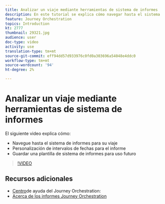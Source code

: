 ```yaml
---
title: Analizar un viaje mediante herramientas de sistema de informes
description: En este tutorial se explica cómo navegar hasta el sistema de informes durante el viaje, cómo personalizar los intervalos de fechas para el informe y cómo guardar una plantilla de sistema de informes para un uso futuro.
feature: Journey Orchestration
topics: Introduction
kt: 2777
thumbnail: 29321.jpg
audience: user
doc-type: video
activity: use
translation-type: tm+mt
source-git-commit: eff94dd57d933976c0fd0a303696a54048e4ddc0
workflow-type: tm+mt
source-wordcount: '94'
ht-degree: 2%

---
```



# Analizar un viaje mediante herramientas de sistema de informes

El siguiente video explica cómo:

* Navegue hasta el sistema de informes para su viaje
* Personalización de intervalos de fechas para el informe
* Guardar una plantilla de sistema de informes para uso futuro

>[!VIDEO](https://video.tv.adobe.com/v/29321?quality=12)

## Recursos adicionales

* [Centro](https://docs.adobe.com/content/help/en/journeys/using/journey-orchestration-home.html)de ayuda del Journey Orchestration:
* [Acerca de los informes Journey Orchestration](https://docs.adobe.com/content/help/en/journeys/using/journey-reports/about-journey-reports.html)

